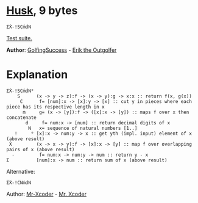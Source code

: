 # [Husk](https://github.com/barbuz/Husk), 9 bytes

    ΣẊ-!SCṁdN

[Test suite.](https://tio.run/##yygtzv6vkPuoqfH/ucUPd3XpKgY7P9zZmOL3////aEMdIx1jHRMdUx0zHXMdCx1LHUODWAA)

**Author**: [GolfingSuccess](https://github.com/GolfingSuccess) - [Erik the Outgolfer](https://chat.stackexchange.com/users/80316/erik-the-outgolfer)

# Explanation

    ΣẊ-!SCṁdN⁰
        S      (x -> y -> z):f -> (x -> y):g -> x:x :: return f(x, g(x))
         C      f= [num]:x -> [x]:y -> [x] :: cut y in pieces where each piece has its respective length in x
          ṁ     g= (x -> [y]):f -> ([x]:x -> [y]) :: maps f over x then concatenate
           d     f= num:x -> [num] :: return decimal digits of x
            N   x= sequence of natural numbers [1..]
       !     ⁰ [x]:x -> num:y -> x :: get yth (impl. input) element of x (above result)
     Ẋ         (x -> x -> y):f -> [x]:x -> [y] :: map f over overlapping pairs of x (above result)
      -         f= num:x -> num:y -> num :: return y - x
    Σ          [num]:x -> num :: return sum of x (above result)

Alternative:

    ΣẊ-!CNṁdN

Author: [Mr-Xcoder](https://github.com/Mr-Xcoder) - [Mr. Xcoder](https://chat.stackexchange.com/users/268674)

